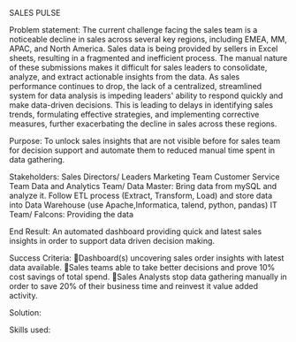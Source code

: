 SALES PULSE


Problem statement:
The current challenge facing the sales team is a noticeable decline in sales across several key regions, including EMEA, MM, APAC, and North America. Sales data is being provided by sellers in Excel sheets, resulting in a fragmented and inefficient process. The manual nature of these submissions makes it difficult for sales leaders to consolidate, analyze, and extract actionable insights from the data. As sales performance continues to drop, the lack of a centralized, streamlined system for data analysis is impeding leaders' ability to respond quickly and make data-driven decisions. This is leading to delays in identifying sales trends, formulating effective strategies, and implementing corrective measures, further exacerbating the decline in sales across these regions.


Purpose:
To unlock sales insights that are not visible before for sales team for decision support and automate them to reduced manual time spent in data gathering. 

Stakeholders:
Sales Directors/ Leaders
Marketing Team
Customer Service Team
Data and Analytics Team/ Data Master: Bring data from mySQL and analyze it. Follow ETL process (Extract, Transform, Load) and store data into Data Warehouse  (use Apache,Informatica, talend, python, pandas)
IT Team/ Falcons: Providing the data

End Result: 
An automated dashboard providing quick and latest sales insights in order to support data driven decision making.

Success Criteria:
Dashboard(s) uncovering sales order insights with latest data available. 
Sales teams able to take better decisions and prove 10% cost savings of total spend.
Sales Analysts stop data gathering manually in order to save 20% of their business time and reinvest it value added activity.

Solution: 



Skills used: 

